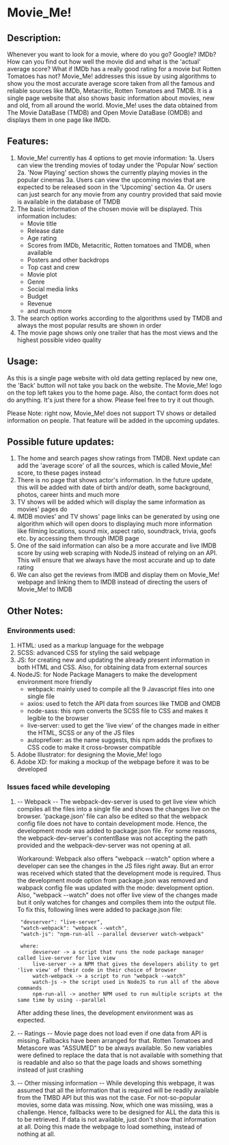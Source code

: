 # Movie_Me!

## Description: ##
Whenever you want to look for a movie, where do you go? Google? IMDb? How can you find out how well the movie did and what is the 'actual' average score? What if IMDb has a really good rating for a movie but Rotten Tomatoes has not? Movie_Me! addresses this issue by using algorithms to show you the most accurate average score taken from all the famous and reliable sources like IMDb, Metacritic, Rotten Tomatoes and TMDB. It is a single page website that also shows basic information about movies, new and old, from all around the world. Movie_Me! uses the data obtained from The Movie DataBase (TMDB) and Open Movie DataBase (OMDB) and displays them in one page like IMDb.

## Features: ##
1. Movie_Me! currently has 4 options to get movie information:
    1a. Users can view the trending movies of today under the 'Popular Now' section
    2a. 'Now Playing' section shows the currently playing movies in the popular cinemas
    3a. Users can view the upcoming movies that are expected to be released soon in the 'Upcoming' section
    4a. Or users can just search for any movie from any country provided that said movie is available in the database of TMDB
2. The basic information of the chosen movie will be displayed. This information includes:
    * Movie title
    * Release date
    * Age rating
    * Scores from IMDb, Metacritic, Rotten tomatoes and TMDB, when available
    * Posters and other backdrops
    * Top cast and crew
    * Movie plot
    * Genre
    * Social media links
    * Budget 
    * Revenue
    * and much more
3. The search option works according to the algorithms used by TMDB and always the most popular results are shown in order
4. The movie page shows only one trailer that has the most views and the highest possible video quality

## Usage: ##
As this is a single page website with old data getting replaced by new one, the 'Back' button will not take you back on the website. The Movie_Me! logo on the top left takes you to the home page. Also, the contact form does not do anything. It's just there for a show. Please feel free to try it out though.

Please Note: right now, Movie_Me! does not support TV shows or detailed information on people. That feature will be added in the upcoming updates.

## Possible future updates: ##
1. The home and search pages show ratings from TMDB. Next update can add the 'average score' of all the sources, which is called Movie_Me! score, to these pages instead
2. There is no page that shows actor's information. In the future update, this will be added with date of birth and/or death, some background, photos, career hints and much more
3. TV shows will be added which will display the same information as movies' pages do
4. IMDB movies' and TV shows' page links can be generated by using one algorithm which will open doors to displaying much more information like filming locations, sound mix, aspect ratio, soundtrack, trivia, goofs etc. by accessing them through IMDB page
5. One of the said information can also be a more accurate and live IMDB score by using web scraping with NodeJS instead of relying on an API. This will ensure that we always have the most accurate and up to date rating
6. We can also get the reviews from IMDB and display them on Movie_Me! webpage and linking them to IMDB instead of directing the users of Movie_Me! to IMDB


## Other Notes: ##

### Environments used: ###

1. HTML: used as a markup language for the webpage
2. SCSS: advanced CSS for styling the said webpage
3. JS: for creating new and updating the already present information in both HTML and CSS. Also, for obtaining data from external sources
4. NodeJS: for Node Package Managers to make the development environment more friendly
    * webpack: mainly used to compile all the 9 Javascript files into one single file
    * axios: used to fetch the API data from sources like TMDB and OMDB
    * node-sass: this npm converts the SCSS file to CSS and makes it legible to the browser
    * live-server: used to get the 'live view' of the changes made in either the HTML, SCSS or any of the JS files
    * autoprefixer: as the name suggests, this npm adds the profixes to CSS code to make it cross-browser compatible
5. Adobe Illustrator: for designing the Movie_Me! logo
6. Adobe XD: for making a mockup of the webpage before it was to be developed

### Issues faced while developing ###

1. -- Webpack --
    The webpack-dev-server is used to get live view which compiles all the files into a single file and shows the changes live on the browser. 'package.json' file can also be edited so that the webpack config file does not have to contain development mode. Hence, the development mode was added to package.json file. For some reasons, the webpack-dev-server's contentBase was not accepting the path provided and the webpack-dev-server was not opening at all. 

    Workaround: Webpack also offers "webpack --watch" option where a developer can see the changes in the JS files right away. But an error was received which stated that the development mode is required. Thus the development mode option from package.json was removed and wabpack config file was updated with the mode: development option. Also, "webpack --watch" does not offer live view of the changes made but it only watches for changes and compiles them into the output file.
    To fix this, following lines were added to package.json file:

        "devserver": "live-server",
        "watch-webpack": "webpack --watch",
        "watch-js": "npm-run-all --parallel devserver watch-webpack"

        where:
            devserver -> a script that runs the node package manager called live-server for live view
            live-server -> a NPM that gives the developers ability to get 'live view' of their code in their choice of browser
            watch-webpack -> a script to run "webpack --watch"
            watch-js -> the script used in NodeJS to run all of the above commands
            npm-run-all -> another NPM used to run multiple scripts at the same time by using --parallel

    After adding these lines, the development environment was as expected.

2. -- Ratings --
    Movie page does not load even if one data from API is missing. Fallbacks have been arranged for that. Rotten Tomatoes and Metascore was "ASSUMED" to be always available. So new variables were defined to replace the data that is not available with something that is readable and also so that the page loads and shows something instead of just crashing

3. -- Other missing information --
    While developing this webpage, it was assumed that all the information that is required will be readily available from the TMBD API but this was not the case. For not-so-popular movies, some data was missing. Now, which one was missiing, was a challenge. Hence, fallbacks were to be designed for ALL the data this is to be retrieved. If data is not available, just don't show that information at all. Doing this made the webpage to load something, instead of nothing at all.
